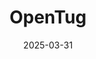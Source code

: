 ---  
layout: startup_page  
title: "OpenTug"  
id: "opentug.com"  
permalink: "/opentugopentug.com03312025/"  
website: "https://opentug.com"  
funding_round: "Strategic Investment"  
funding_amount: "$2.2M"  
investors: "TMV"  
about: "OpenTug provides a marine logistics platform that optimizes logistics on inland and coastal waterways. They offer cloud-based solutions, including BargeOS and LinerOS, for comprehensive cargo and barge management, enhancing efficiency and visibility for operators and shippers."  
markets: "Maritime Logistics, Software"  
hq: "Seattle, Washington, United States"  
founded_year: "2019"  
linkedin: "https://www.linkedin.com/company/opentug"  
twitter: ""  
instagram: ""  
facebook: "https://www.facebook.com/opentug"  
crunchbase: ""  
pitchbook: "https://pitchbook.com/profiles/company/503814-07"  

date_display: "31-Mar-2025"  
date: "2025-03-31"

# SEO Optimization  
meta_title: "OpenTug - Strategic Investment Funding ($2.2M)"  
meta_description: "OpenTug, OpenTug provides a marine logistics platform that optimizes logistics on inland and coastal waterways. They offer cloud-based solutions, including Bar..."  
meta_keywords: "OpenTug, Maritime Logistics, Software, Strategic Investment funding"  
canonical_url: "https://startup.projectstartups.com/opentugopentug.com03312025/"  
---